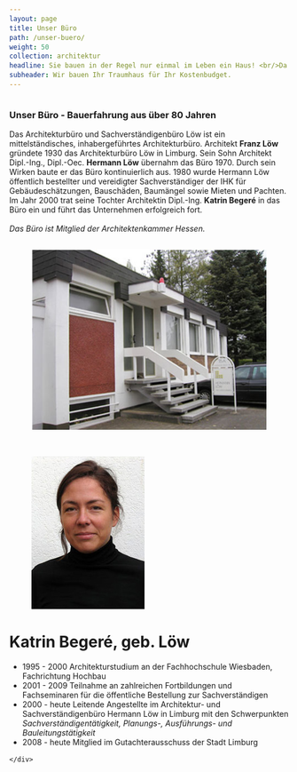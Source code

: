 ```yaml
---
layout: page
title: Unser Büro
path: /unser-buero/
weight: 50
collection: architektur
headline: Sie bauen in der Regel nur einmal im Leben ein Haus! <br/>Da kann jeder Fehler zu viel sein.
subheader: Wir bauen Ihr Traumhaus für Ihr Kostenbudget.
---
```


<div class="content_box">

  <div class="column">
    <h3>Unser Büro - Bauerfahrung aus über 80 Jahren</h3>
    <p>
    Das Architekturbüro und Sachverständigenbüro Löw ist ein mittelständisches, inhabergeführtes Architekturbüro.
    Architekt <b>Franz Löw</b> gründete 1930 das Architekturbüro Löw in Limburg. Sein Sohn Architekt Dipl.-Ing.,
    Dipl.-Oec. <b>Hermann Löw</b> übernahm das Büro 1970.
    Durch sein Wirken baute er das Büro kontinuierlich aus. 1980 wurde Hermann Löw öffentlich bestellter und vereidigter Sachverständiger der IHK für Gebäudeschätzungen, Bauschäden, Baumängel sowie Mieten und Pachten.<br>                    Im Jahr 2000 trat seine Tochter Architektin Dipl.-Ing. <b>Katrin Begeré</b> in das Büro ein und führt das Unternehmen erfolgreich fort.<br><br>
    <i>Das Büro ist Mitglied der Architektenkammer Hessen.</i></p>
  </div>
  <figure class="column2"><img src="/assets//images/unserbuero_03.jpg"></figure>
  <br class="clear">
</div>

<div class="content_box">



  <div class="person">
    <figure class="image">
      <img src="/assets//images/katrinbegere_01.jpg">
    </figure>
    <div class="description">
      <h1>Katrin Begeré, geb. Löw</h1>
      <ul>
        <li>1995 - 2000 Architekturstudium an der Fachhochschule Wiesbaden, Fachrichtung Hochbau</li>
        <li>2001 - 2009 Teilnahme an zahlreichen Fortbildungen und Fachseminaren für die öffentliche Bestellung zur   Sachverständigen
        </li>
        <li>2000 - heute Leitende Angestellte im Architektur- und Sachverständigenbüro Hermann Löw in Limburg mit den   Schwerpunkten <i>Sachverständigentätigkeit, Planungs-, Ausführungs- und Bauleitungstätigkeit</i></li>
        <li> 2008 - heute Mitglied im Gutachterausschuss der Stadt Limburg</li>
      </ul>

    </div>
  </div>

  <br class="clear">
</div>
